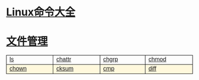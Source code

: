 # [Linux命令大全](/linuxcommand/index)
# [文件管理](/linuxcommand/file_management/index)

<style type="text/css">
#customers{
	font-family:"Trebuchet MS", Arial, Helvetica, sans-serif;
	border: 1;
	width: 100%;
	border-collapse:collapse; 
}
#customers td, #customers th{
	width: 220;
	font-size:1em;
	border:1px solid #000000;
}

#customers tr.alt td{
	color:#000000;
	background-color:#FFF8DC;
}
</style>
<table  id="customers">
<tr>
	<td width="220"><a href="./#/linuxcommand/file_management/ls">ls</a></td>
	<td width="220"><a href="./#/linuxcommand/file_management/chattr">chattr</a></td>
	<td width="220"><a href="./#/linuxcommand/file_management/chgrp">chgrp</a></td>
	<td width="220"><a href="./#/linuxcommand/file_management/chmod">chmod</a></td>
</tr>
<tr class="alt">
	<td><a href="./#/linuxcommand/file_management/chown">chown</a></td>
	<td><a href="./#/linuxcommand/file_management/cksum">cksum</a></td>
	<td><a href="./#/linuxcommand/file_management/cmp">cmp</a></td>
	<td><a href="./#/linuxcommand/file_management/diff">diff</a></td>
</tr>
</table>
